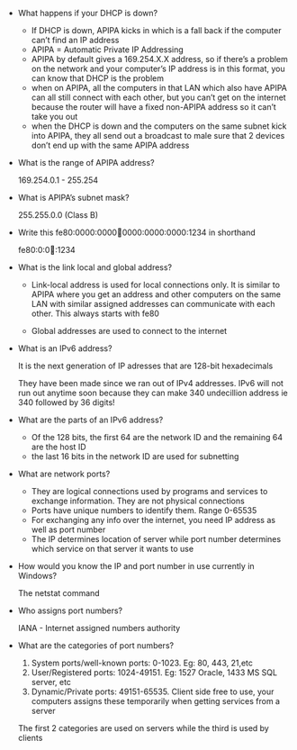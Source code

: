 - What happens if your DHCP is down?
    - If DHCP is down, APIPA kicks in which is a fall back if the computer can’t find an IP address
    - APIPA = Automatic Private IP Addressing
    - APIPA by default gives a 169.254.X.X address, so if there’s a problem on the network and your computer’s IP address is in this format, you can know that DHCP is the problem
    - when on APIPA, all the computers in that LAN which also have APIPA can all still connect with each other, but you can’t get on the internet  because the router will have a fixed non-APIPA address so it can’t take you out
    - when the DHCP is down and the computers on the same subnet kick into APIPA, they all send out a broadcast to male sure that 2 devices don’t end up with the same APIPA address
- What is the range of APIPA address?
    
    169.254.0.1 - 255.254
    
- What is APIPA’s subnet mask?
    
    255.255.0.0 (Class B)
    
- Write this fe80:0000:0000:1234:0000:0000:0000:1234 in shorthand
    
    fe80:0:0:1234::1234
    
- What is the link local and global address?
    - Link-local address is used for local connections only. It is similar to APIPA where you get an address and other computers on the same LAN with similar assigned addresses can communicate with each other. This always starts with fe80
    
    - Global addresses are used to connect to the internet
- What is an IPv6 address?
    
    It is the next generation of IP adresses that are 128-bit hexadecimals
    
    They have been made since we ran out of IPv4 addresses. IPv6 will not run out anytime soon because they can make 340 undecillion address ie 340 followed by 36 digits!
    
- What are the parts of an IPv6 address?
    - Of the 128 bits, the first 64 are the network ID and the remaining 64 are the host ID
    - the last 16 bits in the network ID are used for subnetting
- What are network ports?
    - They are logical connections used by programs and services to exchange information. They are not physical connections
    - Ports have unique numbers to identify them. Range 0-65535
    - For exchanging any info over the internet, you need IP address as well as port number
    - The IP determines location of server while port number determines which service on that server it wants to use
- How would you know the IP and port number in use currently in Windows?
    
    The netstat command
    
- Who assigns port numbers?
    
    IANA - Internet assigned numbers authority
    
- What are the categories of port numbers?
    1. System ports/well-known ports: 0-1023. Eg: 80, 443, 21,etc
    2. User/Registered ports: 1024-49151. Eg: 1527 Oracle, 1433 MS SQL server, etc
    3. Dynamic/Private ports: 49151-65535. Client side free to use, your computers assigns these temporarily when getting services from a server
       
  The first 2 categories are used on servers while the third is used by clients
